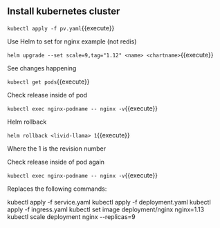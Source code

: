 ## Install kubernetes cluster

`kubectl apply -f pv.yaml`{{execute}}


Use Helm to set for nginx example (not redis)

`helm upgrade --set scale=9,tag="1.12" <name> <chartname>`{{execute}}


See changes happening

`kubectl get pods`{{execute}}

Check release inside of pod

`kubectl exec nginx-podname -- nginx -v`{{execute}}

Helm rollback

`helm rollback <livid-llama> 1`{{execute}}

Where the 1 is the revision number

Check release inside of pod again

`kubectl exec nginx-podname -- nginx -v`{{execute}}

Replaces the following commands:

kubectl apply -f service.yaml
kubectl apply -f deployment.yaml 
kubectl apply -f ingress.yaml
kubectl set image deployment/nginx nginx=1.13
kubectl scale deployment nginx --replicas=9
